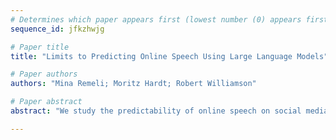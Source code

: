 ```yaml
--- 
# Determines which paper appears first (lowest number (0) appears first)
sequence_id: jfkzhwjg

# Paper title 
title: "Limits to Predicting Online Speech Using Large Language Models"

# Paper authors 
authors: "Mina Remeli; Moritz Hardt; Robert Williamson"

# Paper abstract 
abstract: "We study the predictability of online speech on social media, and whether predictability improves with information outside a user's own posts. Recent work suggests that the predictive information contained in posts written by a user's peers can surpass that of the user's own posts. Motivated by the success of large language models, we empirically test this hypothesis. We define unpredictability as a measure of the model's uncertainty, i.e., its negative log-likelihood on future tokens given context. As the basis of our study, we collect a corpus of 6.25M posts from more than five thousand X (previously Twitter) users and their peers. Across three large language models ranging in size from 1 billion to 70 billion parameters, we find that predicting a user's posts from their peers' posts performs poorly. Moreover, the value of the user's own posts for prediction is consistently higher than that of their peers'. Across the board, we find that the predictability of social media posts remains low without additional context."

--- 
```

